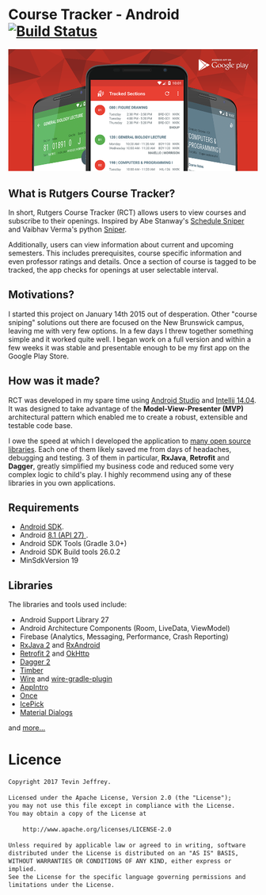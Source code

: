 Course Tracker - Android [![Build Status](https://travis-ci.org/tevjef/uct-android.svg?branch=master)](https://travis-ci.org/tevjef/uct-android)
======================

<p align="center">
    <a href="https://play.google.com/store/apps/details?id=com.tevinjeffrey.rutgersct"><img src="assets/github_banner.png" alt="Github Banner"/></a>
</p>

## What is Rutgers Course Tracker?
In short, Rutgers Course Tracker (RCT) allows users to view courses and subscribe to their openings. Inspired by Abe Stanway's [Schedule Sniper](http://abe.is/a/sniper/) and Vaibhav Verma's python [Sniper](https://github.com/v/sniper). 

Additionally, users can view information about current and upcoming semesters. This includes prerequisites, course specific information and even professor ratings and details.
Once a section of course is tagged to be tracked, the app checks for openings at user selectable interval.

## Motivations?
I started this project on January 14th 2015 out of desperation. Other "course sniping" solutions out there are focused on the New Brunswick campus, leaving me with very few options. In a few days I threw together something simple and it worked quite well. I began work on a full version and within a few weeks it was stable and presentable enough to be my first app on the Google Play Store.

## How was it made?
RCT was developed in my spare time using <a href="https://developer.android.com/sdk/index.html">Android Studio</a> and <a href="https://www.jetbrains.com/idea/">Intellij 14.04</a>. It was designed to take advantage of the <strong>Model-View-Presenter (MVP)</strong> architectural pattern which enabled me to create a robust, extensible and testable code base.

I owe the speed at which I developed the application to <a href="https://github.com/tevjef/Rutgers-Course-Tracker/blob/master/app/build.gradle">many open source libraries</a>. Each one of them likely saved me from days of headaches, debugging and testing. 3 of them in particular, <strong>RxJava</strong>, <strong>Retrofit</strong> and <strong>Dagger</strong>, greatly simplified my business code and reduced some very complex logic to child's play. I highly recommend using any of these libraries in you own applications.

## Requirements

- [Android SDK](http://developer.android.com/sdk/index.html).
- Android [8.1 (API 27) ](http://developer.android.com/tools/revisions/platforms.html#8.0).
- Android SDK Tools (Gradle 3.0+)
- Android SDK Build tools 26.0.2
- MinSdkVersion 19

## Libraries

The libraries and tools used include:

- Android Support Library 27
- Android Architecture Components (Room, LiveData, ViewModel)
- Firebase (Analytics, Messaging, Performance, Crash Reporting)
- [RxJava 2](https://github.com/ReactiveX/RxJava) and [RxAndroid](https://github.com/ReactiveX/RxAndroid)
- [Retrofit 2](http://square.github.io/retrofit/) and [OkHttp](https://github.com/square/okhttp)
- [Dagger 2](http://google.github.io/dagger/)
- [Timber](https://github.com/JakeWharton/timber)
- [Wire](https://github.com/square/wire) and [wire-gradle-plugin](https://github.com/jiechic/wire-gradle-plugin)
- [AppIntro](https://github.com/PaoloRotolo/AppIntro)
- [Once](https://github.com/jonfinerty/Once)
- [IcePick](https://github.com/frankiesardo/icepick)
- [Material Dialogs](https://github.com/afollestad/material-dialogs)

and [more...](https://github.com/tevjef/Rutgers-Course-Tracker/blob/master/app/src/main/res/raw/open_source_licenses.json)

# Licence

```
Copyright 2017 Tevin Jeffrey.

Licensed under the Apache License, Version 2.0 (the "License");
you may not use this file except in compliance with the License.
You may obtain a copy of the License at

    http://www.apache.org/licenses/LICENSE-2.0

Unless required by applicable law or agreed to in writing, software
distributed under the License is distributed on an "AS IS" BASIS,
WITHOUT WARRANTIES OR CONDITIONS OF ANY KIND, either express or implied.
See the License for the specific language governing permissions and
limitations under the License.
```

